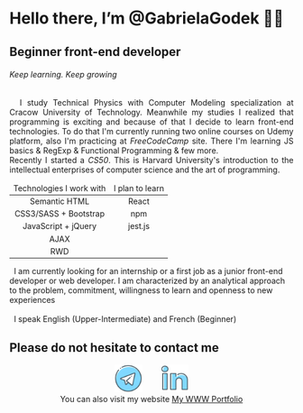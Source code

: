 # Hello there, I’m @GabrielaGodek 🖐🏻

## Beginner front-end developer
###### Keep learning. Keep growing 

<div align="justify">
&nbsp; I study Technical Physics with Computer Modeling specialization at Cracow University of Technology. Meanwhile my studies I realized that programming is exciting and because of that I decide to learn front-end technologies. To do that I'm currently running two online courses on Udemy platform, also I'm practicing at <i>FreeCodeCamp</i> site. There I'm learning JS basics & RegExp & Functional Programming & few more.  <br>
Recently I started a <i>CS50</i>. This is Harvard University's introduction to the intellectual enterprises of computer science and the art of programming. 


</div>

<center>
<div style="margin: 0 auto;">
    <table style="text-align:center; ">
    <thead>
    <tr><td>Technologies I work with</td><td>I plan to learn</td></tr>
    </thead>
    <tbody>
    <tr><td>Semantic HTML</td><td>React</td></tr>
    <tr><td>CSS3/SASS + Bootstrap</td><td>npm</td></tr>
    <tr><td>JavaScript + jQuery</td><td>jest.js</td></tr>
    <tr><td>AJAX </td><td></td></tr>
    <tr><td>RWD </td><td></td></tr>
    </tbody>
    </table>
</div>
</center>


&nbsp; I am currently looking for an internship or a first job as a junior front-end developer or web developer. I am characterized by an analytical approach to the problem, commitment, willingness to learn and openness to new experiences <br/><br/>
&nbsp; I speak English (Upper-Intermediate) and French (Beginner)

## Please do not hesitate to contact me
<div align="center">
<a href="htpps://t.me/g0gabis" ><img src="images/telegram.png" width="50" ></a> &nbsp;&nbsp;&nbsp;&nbsp;&nbsp;&nbsp;
<a href="https://www.linkedin.com/in/gabrielagodek/" ><img src="images/linked.png" width="50" ></a> <br/>
You can also visit my website <a href="http://www.gabriela-godek.pl/"> My WWW Portfolio </a>
</div>
